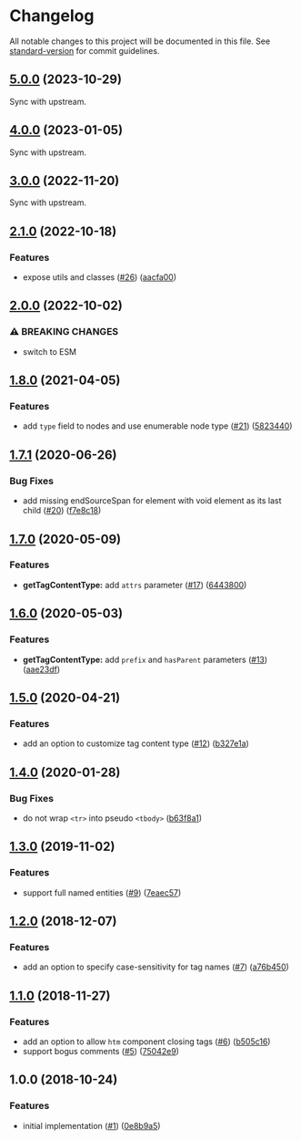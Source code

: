 # Changelog

All notable changes to this project will be documented in this file. See [standard-version](https://github.com/conventional-changelog/standard-version) for commit guidelines.

## [5.0.0](https://github.com/prettier/angular-html-parser/compare/v4.0.0...v5.0.0) (2023-10-29)

Sync with upstream.


<a name="4.0.0"></a>
## [4.0.0](https://github.com/prettier/angular-html-parser/compare/v3.0.0...v4.0.0) (2023-01-05)

Sync with upstream.

<a name="3.0.0"></a>
## [3.0.0](https://github.com/prettier/angular-html-parser/compare/v2.1.0...v3.0.0) (2022-11-20)

Sync with upstream.

<a name="2.1.0"></a>
## [2.1.0](https://github.com/prettier/angular-html-parser/compare/v2.0.0...v2.1.0) (2022-10-18)


### Features

* expose utils and classes ([#26](https://github.com/prettier/angular-html-parser/issues/26)) ([aacfa00](https://github.com/prettier/angular-html-parser/commit/aacfa00bd92006bb4abb26adda1fabb69fca3800))

<a name="2.0.0"></a>
## [2.0.0](https://github.com/prettier/angular-html-parser/compare/v1.8.0...v2.0.0) (2022-10-02)


### ⚠ BREAKING CHANGES

* switch to ESM



<a name="1.8.0"></a>
## [1.8.0](https://github.com/ikatyang/angular-html-parser/compare/v1.7.1...v1.8.0) (2021-04-05)


### Features

* add `type` field to nodes and use enumerable node type ([#21](https://github.com/ikatyang/angular-html-parser/issues/21)) ([5823440](https://github.com/ikatyang/angular-html-parser/commit/5823440))



<a name="1.7.1"></a>
## [1.7.1](https://github.com/ikatyang/angular-html-parser/compare/v1.7.0...v1.7.1) (2020-06-26)


### Bug Fixes

* add missing endSourceSpan for element with void element as its last child ([#20](https://github.com/ikatyang/angular-html-parser/issues/20)) ([f7e8c18](https://github.com/ikatyang/angular-html-parser/commit/f7e8c18))



<a name="1.7.0"></a>
## [1.7.0](https://github.com/ikatyang/angular-html-parser/compare/v1.6.0...v1.7.0) (2020-05-09)


### Features

* **getTagContentType:** add `attrs` parameter ([#17](https://github.com/ikatyang/angular-html-parser/issues/17)) ([6443800](https://github.com/ikatyang/angular-html-parser/commit/6443800))



<a name="1.6.0"></a>
## [1.6.0](https://github.com/ikatyang/angular-html-parser/compare/v1.5.0...v1.6.0) (2020-05-03)


### Features

* **getTagContentType:** add `prefix` and `hasParent` parameters ([#13](https://github.com/ikatyang/angular-html-parser/issues/13)) ([aae23df](https://github.com/ikatyang/angular-html-parser/commit/aae23df))



<a name="1.5.0"></a>
## [1.5.0](https://github.com/ikatyang/angular-html-parser/compare/v1.4.0...v1.5.0) (2020-04-21)


### Features

* add an option to customize tag content type ([#12](https://github.com/ikatyang/angular-html-parser/issues/12)) ([b327e1a](https://github.com/ikatyang/angular-html-parser/commit/b327e1a))



<a name="1.4.0"></a>
## [1.4.0](https://github.com/ikatyang/angular-html-parser/blob/master/packages/angular-html-parser/compare/v1.3.0...v1.4.0) (2020-01-28)


### Bug Fixes

* do not wrap `<tr>` into pseudo `<tbody>` ([b63f8a1](https://github.com/ikatyang/angular-html-parser/commit/b63f8a1))



<a name="1.3.0"></a>
## [1.3.0](https://github.com/ikatyang/angular-html-parser/blob/master/packages/angular-html-parser/compare/v1.2.0...v1.3.0) (2019-11-02)


### Features

* support full named entities ([#9](https://github.com/ikatyang/angular-html-parser/issues/9)) ([7eaec57](https://github.com/ikatyang/angular-html-parser/blob/master/packages/angular-html-parser/commit/7eaec57))



<a name="1.2.0"></a>
## [1.2.0](https://github.com/ikatyang/angular-html-parser/blob/master/packages/angular-html-parser/compare/v1.1.0...v1.2.0) (2018-12-07)


### Features

* add an option to specify case-sensitivity for tag names ([#7](https://github.com/ikatyang/angular-html-parser/issues/7)) ([a76b450](https://github.com/ikatyang/angular-html-parser/blob/master/packages/angular-html-parser/commit/a76b450))



<a name="1.1.0"></a>
## [1.1.0](https://github.com/ikatyang/angular-html-parser/blob/master/packages/angular-html-parser/compare/v1.0.0...v1.1.0) (2018-11-27)


### Features

* add an option to allow `htm` component closing tags ([#6](https://github.com/ikatyang/angular-html-parser/issues/6)) ([b505c16](https://github.com/ikatyang/angular-html-parser/blob/master/packages/angular-html-parser/commit/b505c16))
* support bogus comments ([#5](https://github.com/ikatyang/angular-html-parser/issues/5)) ([75042e9](https://github.com/ikatyang/angular-html-parser/blob/master/packages/angular-html-parser/commit/75042e9))



<a name="1.0.0"></a>
## 1.0.0 (2018-10-24)

### Features

* initial implementation ([#1](https://github.com/ikatyang/angular-html-parser/issues/1)) ([0e8b9a5](https://github.com/ikatyang/angular-html-parser/blob/master/packages/angular-html-parser/commit/0e8b9a5))
